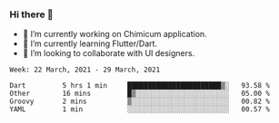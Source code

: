 ### Hi there 👋

<!--
**devcat37/devcat37** is a ✨ _special_ ✨ repository because its `README.md` (this file) appears on your GitHub profile.-->


- 🔭 I’m currently working on Chimicum application.
- 🌱 I’m currently learning Flutter/Dart.
- 👯 I’m looking to collaborate with UI designers.
<!-- - 🤔 I’m looking for help with ... -->

<!--START_SECTION:waka-->
```text
Week: 22 March, 2021 - 29 March, 2021

Dart         5 hrs 1 min     ███████████████████████▒░   93.58 % 
Other        16 mins         █▒░░░░░░░░░░░░░░░░░░░░░░░   05.00 % 
Groovy       2 mins          ▒░░░░░░░░░░░░░░░░░░░░░░░░   00.82 % 
YAML         1 min           ░░░░░░░░░░░░░░░░░░░░░░░░░   00.57 % 
```
<!--END_SECTION:waka-->
